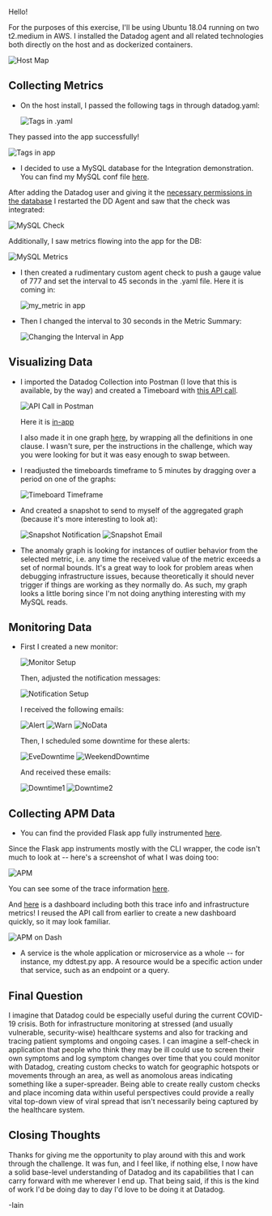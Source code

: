 Hello!

For the purposes of this exercise, I'll be using Ubuntu 18.04 running on two t2.medium in AWS. I installed the Datadog agent and all related technologies both directly on the host and as dockerized containers.

  ![Host Map](https://i.imgur.com/XzeqMpk.png)

<h2> Collecting Metrics </h2>
  
* On the host install, I passed the following tags in through datadog.yaml:
  
  ![Tags in .yaml](https://i.imgur.com/nO8EvJb.png)
 
 They passed into the app successfully!
 
  ![Tags in app](https://i.imgur.com/HCfNhL5.png)
 
* I decided to use a MySQL database for the Integration demonstration. You can find my MySQL conf file [here](https://github.com/nysyr/hiring-engineers/blob/solutions-engineer/mysql.d/conf.yaml).
 
 After adding the Datadog user and giving it the [necessary permissions in the database](https://github.com/nysyr/hiring-engineers/blob/solutions-engineer/mysql.d/mysqlCommandsExample.txt) I restarted the DD Agent and saw that the check was integrated:
 
 ![MySQL Check](https://i.imgur.com/tCueAVk.png)

Additionally, I saw metrics flowing into the app for the DB:

 ![MySQL Metrics](https://i.imgur.com/D2RAtKP.png)

* I then created a rudimentary custom agent check to push a gauge value of 777 and set the interval to 45 seconds in the .yaml file.
   Here it is coming in:
   
  ![my_metric in app](https://i.imgur.com/TlKq57d.png)
 
* Then I changed the interval to 30 seconds in the Metric Summary:
 
  ![Changing the Interval in App](https://i.imgur.com/MRskJ9W.png)
 
<h2>Visualizing Data</h2>

* I imported the Datadog Collection into Postman (I love that this is available, by the way) and created a Timeboard with [this API call](https://github.com/nysyr/hiring-engineers/blob/solutions-engineer/dashboardPOST.md). 
 
  ![API Call in Postman](https://i.imgur.com/yQ9ngVo.png)
   
   Here it is [in-app](https://app.datadoghq.com/dashboard/3u6-g3j-ehc/hiring-timeboard-2?from_ts=1589479564404&to_ts=1589483164404&live=true)
   
   I also made it in one graph [here](https://app.datadoghq.com/dashboard/bm2-ej7-8ds/hiring-metric?from_ts=1589482320066&to_ts=1589483220066&live=true), by wrapping all the definitions in one <widget> clause. I wasn't sure, per the instructions in the challenge, which way you were looking for but it was easy enough to swap between.
  
* I readjusted the timeboards timeframe to 5 minutes by dragging over a period on one of the graphs:
 
  ![Timeboard Timeframe](https://i.imgur.com/icvBlo0.png)
 
* And created a snapshot to send to myself of the aggregated graph (because it's more interesting to look at):

  ![Snapshot Notification](https://i.imgur.com/BEcdqtb.png)
  ![Snapshot Email](https://i.imgur.com/TKjRhRi.png)
 
* The anomaly graph is looking for instances of outlier behavior from the selected metric, i.e. any time the received value of the metric exceeds a set of normal bounds. It's a great way to look for problem areas when debugging infrastructure issues, because theoretically it should never trigger if things are working as they normally do. As such, my graph looks a little boring since I'm not doing anything interesting with my MySQL reads.

<h2>Monitoring Data</h2>

* First I created a new monitor:
 
  ![Monitor Setup](https://i.imgur.com/seM3ssz.png)
 
  Then, adjusted the notification messages:
  
  ![Notification Setup](https://i.imgur.com/8vxGj0r.png)
  
  I received the following emails:
  
  ![Alert](https://i.imgur.com/eRhs1v1.png)
  ![Warn](https://i.imgur.com/AbK8h3E.png)
  ![NoData](https://i.imgur.com/iFNsVTz.png)
  
  Then, I scheduled some downtime for these alerts:
  
  ![EveDowntime](https://i.imgur.com/RRlvVUT.png)
  ![WeekendDowntime](https://i.imgur.com/Tmay6h7.png)
  
  And received these emails:
  
  ![Downtime1](https://i.imgur.com/O8wmM10.png)
  ![Downtime2](https://i.imgur.com/S3qFzTe.png)
  
<h2>Collecting APM Data</h2>

* You can find the provided Flask app fully instrumented [here](https://github.com/nysyr/hiring-engineers/tree/solutions-engineer/datadogApm).
 
 Since the Flask app instruments mostly with the CLI wrapper, the code isn't much to look at -- here's a screenshot of what I was doing too:
 
  ![APM](https://i.imgur.com/q3rvO5P.png)
 
 You can see some of the trace information [here](https://app.datadoghq.com/apm/service/flask/flask.request?end=1589489647326&env=none&paused=false&start=1589486047326).
 
 And [here](https://app.datadoghq.com/dashboard/ypv-i2e-3nm/hiring-timeboard--apm?from_ts=1589317057564&live=true&to_ts=1589489857564) is a dashboard including both this trace info and infrastructure metrics! I reused the API call from earlier to create a new dashboard quickly, so it may look familiar.

![APM on Dash](https://i.imgur.com/kVRytL5.png)

* A service is the whole application or microservice as a whole -- for instance, my ddtest.py app. A resource would be a specific action under that service, such as an endpoint or a query. 
 
<h2>Final Question</h2>

I imagine that Datadog could be especially useful during the current COVID-19 crisis. Both for infrastructure monitoring at stressed (and usually vulnerable, security-wise) healthcare systems and also for tracking and tracing patient symptoms and ongoing cases. I can imagine a self-check in application that people who think they may be ill could use to screen their own symptoms and log symptom changes over time that you could monitor with Datadog, creating custom checks to watch for geographic hotspots or movements through an area, as well as anomolous areas indicating something like a super-spreader. Being able to create really custom checks and place incoming data within useful perspectives could provide a really vital top-down view of viral spread that isn't necessarily being captured by the healthcare system.

<h2>Closing Thoughts</h2>

Thanks for giving me the opportunity to play around with this and work through the challenge. It was fun, and I feel like, if nothing else, I now have a solid base-level understanding of Datadog and its capabilities that I can carry forward with me wherever I end up. That being said, if this is the kind of work I'd be doing day to day I'd love to be doing it at Datadog.

-Iain
